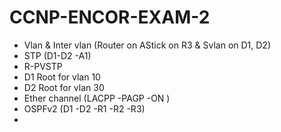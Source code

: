# CCNP-ENCOR-EXAM-2

  - Vlan & Inter vlan (Router on AStick on R3 & Svlan on D1, D2)
  - STP (D1-D2 -A1)
  - R-PVSTP
 -  D1 Root for vlan 10
 -  D2 Root for vlan 30
 -  Ether channel (LACPP -PAGP -ON )
 -  OSPFv2 (D1 -D2 -R1 -R2 -R3)
 -  
